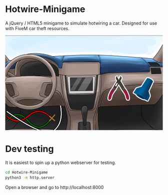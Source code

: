 # Hotwire-Minigame
A jQuery / HTML5 minigame to simulate hotwiring a car. Designed for use with FiveM car theft resources.

<img src="img/concept.png">

# Dev testing

It is easiest to spin up a python webserver for testing. 

```bash
cd Hotwire-Minigame
python3 -m http.server
```

Open a browser and go to http://localhost:8000
